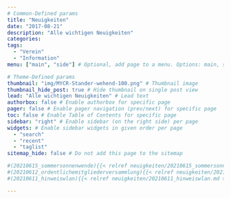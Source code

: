 ```yaml
---
# Common-Defined params
title: "Neuigkeiten"
date: "2017-08-21"
description: "Alle wichtigen Neuigkeiten"
categories:
tags:
  - "Verein"
  - "Information"
menu: ["main", "side"] # Optional, add page to a menu. Options: main, side, footer

# Theme-Defined params
thumbnail: "img/MYCR-Stander-wehend-100.png" # Thumbnail image
thumbnail_hide_post: true # Hide thumbnail on single post view
lead: "Alle wichtigen Neuigkeiten" # Lead text
authorbox: false # Enable authorbox for specific page
pager: false # Enable pager navigation (prev/next) for specific page
toc: false # Enable Table of Contents for specific page
sidebar: "right" # Enable sidebar (on the right side) per page
widgets: # Enable sidebar widgets in given order per page
  - "search"
  - "recent"
  - "taglist"
sitemap_hide: false # Do not add this page to the sitemap

#(20210615_sommersonnenwende){{< relref neuigkeiten/20210615_sommersonnenwende.md >}}
#(20210612_ordentlichemitgliederversammlung){{< relref neuigkeiten/20210612_ordentlichemitgliederversammlung.md >}}
#(20210611_hinweiswlan){{< relref neuigkeiten/20210611_hinweiswlan.md >}}

---
```


